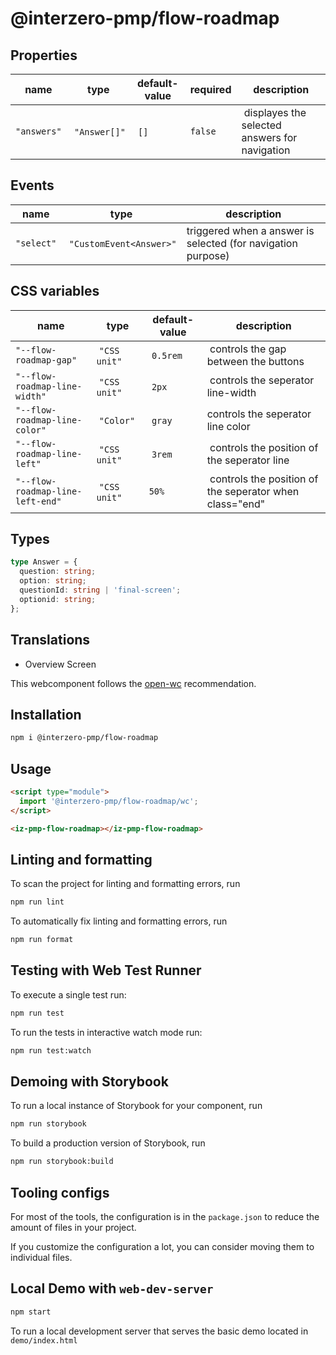 # @interzero-pmp/flow-roadmap

## Properties
| name | type | default-value | required | description |
|------|------|---------------|----------|-------------|
| `"answers"` | `"Answer[]"` | `[]` | `false` | displayes the selected answers for navigation |

## Events
| name | type | description |
|------|------|-------------|
| `"select"` | `"CustomEvent<Answer>"` | triggered when a answer is selected (for navigation purpose) |

## CSS variables
| name | type | default-value | description |
|------|------|---------------|-------------|
| `"--flow-roadmap-gap"` | `"CSS unit"` | `0.5rem` | controls the gap between the buttons |
| `"--flow-roadmap-line-width"` | `"CSS unit"` | `2px` | controls the seperator line-width |
| `"--flow-roadmap-line-color"` | `"Color"` | `gray` | controls the seperator line color |
| `"--flow-roadmap-line-left"` | `"CSS unit"` | `3rem` | controls the position of the seperator line | 
| `"--flow-roadmap-line-left-end"` | `"CSS unit"` | `50%` | controls the position of the seperator when class="end" |

## Types
```typescript
type Answer = {
  question: string;
  option: string;
  questionId: string | 'final-screen';
  optionid: string;
};
```

## Translations
- Overview Screen


This webcomponent follows the [open-wc](https://github.com/open-wc/open-wc) recommendation.

## Installation

```bash
npm i @interzero-pmp/flow-roadmap
```

## Usage

```html
<script type="module">
  import '@interzero-pmp/flow-roadmap/wc';
</script>

<iz-pmp-flow-roadmap></iz-pmp-flow-roadmap>
```

## Linting and formatting

To scan the project for linting and formatting errors, run

```bash
npm run lint
```

To automatically fix linting and formatting errors, run

```bash
npm run format
```

## Testing with Web Test Runner

To execute a single test run:

```bash
npm run test
```

To run the tests in interactive watch mode run:

```bash
npm run test:watch
```

## Demoing with Storybook

To run a local instance of Storybook for your component, run

```bash
npm run storybook
```

To build a production version of Storybook, run

```bash
npm run storybook:build
```


## Tooling configs

For most of the tools, the configuration is in the `package.json` to reduce the amount of files in your project.

If you customize the configuration a lot, you can consider moving them to individual files.

## Local Demo with `web-dev-server`

```bash
npm start
```

To run a local development server that serves the basic demo located in `demo/index.html`
